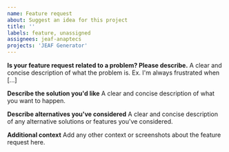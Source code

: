 ```yaml
---
name: Feature request
about: Suggest an idea for this project
title: ''
labels: feature, unassigned
assignees: jeaf-anaptecs
projects: 'JEAF Generator'
---
```


**Is your feature request related to a problem? Please describe.**
A clear and concise description of what the problem is. Ex. I'm always frustrated when [...]

**Describe the solution you'd like**
A clear and concise description of what you want to happen.

**Describe alternatives you've considered**
A clear and concise description of any alternative solutions or features you've considered.

**Additional context**
Add any other context or screenshots about the feature request here.
